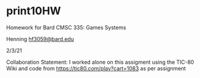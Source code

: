 # print10HW
Homework for Bard CMSC 335: Games Systems

Henning hf3059@bard.edu

2/3/21

Collaboration Statement: I worked alone on this assigment using the TIC-80 Wiki and code from https://tic80.com/play?cart=1083 as per assignment
